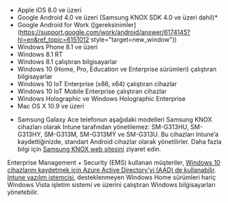 
  - Apple iOS 8.0 ve üzeri
  - Google Android 4.0 ve üzeri (Samsung KNOX SDK 4.0 ve üzeri dahil)*
  - Google Android for Work ([gereksinimler](https://support.google.com/work/android/answer/6174145?hl=en&ref_topic=6151012 style="target=new_window"))
  - Windows Phone 8.1 ve üzeri
  - Windows 8.1 RT
  - Windows 8.1 çalıştıran bilgisayarlar
  - Windows 10 (Home, Pro, Education ve Enterprise sürümleri) çalıştıran bilgisayarlar
  - Windows 10 IoT Enterprise (x86, x64) çalıştıran cihazlar
  - Windows 10 IoT Mobile Enterprise çalıştıran cihazlar
  - Windows Holographic ve Windows Holographic Enterprise
  - Mac OS X 10.9 ve üzeri

* Samsung Galaxy Ace telefonun aşağıdaki modelleri Samsung KNOX cihazları olarak Intune tarafından yönetilemez: SM-G313HU, SM-G313HY, SM-G313M, SM-G313MY ve SM-G313U. Bu cihazları Intune’a kaydettiğinizde, standart Android cihazlar olarak yönetilirler. Daha fazla bilgi için [Samsung KNOX web sitesini](https://www.samsungknox.com/en) ziyaret edin.

Enterprise Management + Security (EMS) kullanan müşteriler, [Windows 10 cihazlarını kaydetmek için Azure Active Directory’yi (AAD) de kullanabilir](/intune/deploy-use/set-up-windows-device-management-with-microsoft-intune#azure-active-directory-enrollment). [Intune yazılım istemcisi](/intune/deploy-use/manage-windows-pcs-with-microsoft-intune), desteklenmeyen Windows Home sürümleri hariç Windows Vista işletim sistemi ve üzerini çalıştıran Windows bilgisayarları yönetebilir.  


<!--HONumber=Nov16_HO1-->


